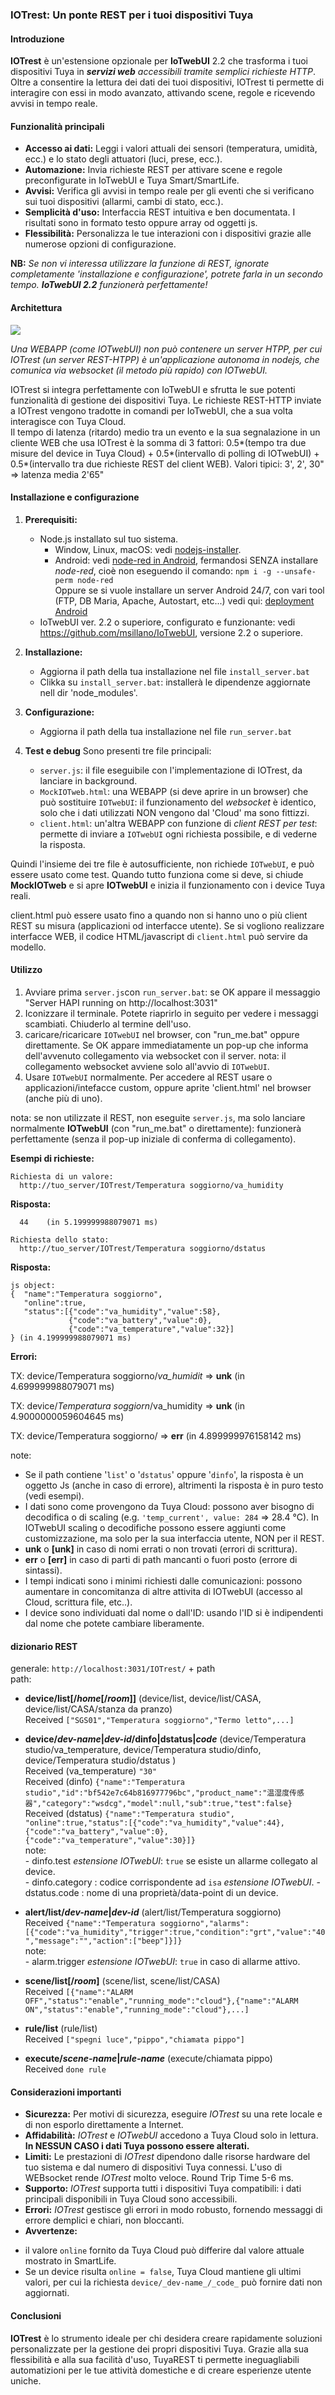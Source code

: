 ### **IOTrest: Un ponte REST per i tuoi dispositivi Tuya**

#### **Introduzione**

**IOTrest** è un'estensione opzionale per **IoTwebUI** 2.2 che trasforma i tuoi dispositivi Tuya in _**servizi web** accessibili tramite semplici richieste HTTP_. Oltre a consentire la lettura dei dati dei tuoi dispositivi, IOTrest ti permette di interagire con essi in modo avanzato, attivando scene, regole e ricevendo avvisi in tempo reale.

#### **Funzionalità principali**

* **Accesso ai dati:** Leggi i valori attuali dei sensori (temperatura, umidità, ecc.) e lo stato degli attuatori (luci, prese, ecc.).
* **Automazione:** Invia richieste REST per attivare scene e regole preconfigurate in IoTwebUI e Tuya Smart/SmartLife.
* **Avvisi:** Verifica gli avvisi in tempo reale per gli eventi che si verificano sui tuoi dispositivi (allarmi, cambi di stato, ecc.).
* **Semplicità d'uso:** Interfaccia REST intuitiva e ben documentata. I risultati sono in formato testo oppure array od oggetti js.
* **Flessibilità:** Personalizza le tue interazioni con i dispositivi grazie alle numerose opzioni di configurazione.

**NB:** _Se non vi interessa utilizzare la funzione di REST, ignorate completamente 'installazione e configurazione', potrete farla in un secondo tempo. **IoTwebUI 2.2** funzionerà perfettamente!_

#### **Architettura**
![](https://github.com/msillano/IoTwebUI/blob/main/pics/rest01.png?raw=true)

_Una WEBAPP (come IOTwebUI) non può contenere un server HTPP, per cui IOTrest (un server REST-HTPP) è un'applicazione autonoma in nodejs, che comunica via websocket (il metodo più rapido) con IOTwebUI._

IOTrest si integra perfettamente con IoTwebUI e sfrutta le sue potenti funzionalità di gestione dei dispositivi Tuya. Le richieste REST-HTTP inviate a IOTrest vengono tradotte in comandi per IoTwebUI, che a sua volta interagisce con Tuya Cloud.<br>
Il tempo di latenza (ritardo) medio tra un evento e la sua segnalazione in un cliente WEB che usa IOTrest è la somma di 3 fattori: 0.5*(tempo tra due misure del device in Tuya Cloud) + 0.5*(intervallo di polling di IOTwebUI) + 0.5*(intervallo tra due richieste REST del client WEB). Valori  tipici: 3', 2', 30"  => latenza media 2'65"

#### **Installazione e configurazione**

1. **Prerequisiti:**
   * Node.js installato sul tuo sistema.
       * Window, Linux, macOS: vedi [nodejs-installer](https://nodejs.org/en/download/prebuilt-installer).
       * Android: vedi [node-red in Android](https://nodered.org/docs/getting-started/android), fermandosi SENZA installare _node-red_, cioè non eseguendo il comando:  `npm i -g --unsafe-perm node-red`<br>
         Oppure se si vuole installare un server Android 24/7, con vari tool (FTP, DB Maria, Apache, Autostart, etc...) vedi qui: [deployment Android](https://github.com/msillano/tuyaDAEMON/wiki/80.-deployment:-android-server#2022-update)  
   * IoTwebUI ver. 2.2 o superiore, configurato e funzionante: vedi https://github.com/msillano/IoTwebUI, versione 2.2 o superiore.
2. **Installazione:**
   * Aggiorna il path della tua installazione nel file `install_server.bat`
   * Clikka su `install_server.bat`: installerà le dipendenze aggiornate nell dir 'node_modules'. 
3. **Configurazione:**
   * Aggiorna il path della tua installazione nel file `run_server.bat`
      
4. **Test e debug**
   Sono presenti tre file principali:
   * `server.js`: il file eseguibile con l'implementazione di IOTrest, da lanciare in background.
   * `MockIOTweb.html`: una WEBAPP (si deve aprire in un browser) che può sostituire `IOTwebUI`: il funzionamento del _websocket_ è identico, solo che i dati utilizzati NON vengono dal 'Cloud' ma sono fittizzi.
   * `client.html`: un'altra WEBAPP con funzione di _client REST per test_: permette di inviare a `IOTwebUI` ogni richiesta possibile, e di vederne la risposta.
     
Quindi l'insieme dei tre file è autosufficiente, non richiede `IOTwebUI`, e può essere usato come test. Quando tutto funziona come si deve, si chiude  **MockIOTweb** e si apre **IOTwebUI** e inizia il funzionamento con i device Tuya reali.<br>

client.html può essere usato fino a quando non si hanno uno o più client REST su misura (applicazioni od interfacce utente). Se si vogliono realizzare interfacce WEB, il codice HTML/javascript di `client.html` può servire da modello.

#### **Utilizzo**
   1.  Avviare prima `server.js`con `run_server.bat`: se OK appare il messaggio "Server HAPI running on http://localhost:3031"
   2.  Iconizzare il terminale. Potete riaprirlo in seguito per vedere i messaggi scambiati. Chiuderlo al termine dell'uso.
   3. caricare/ricaricare `IOTwebUI` nel browser, con "run_me.bat" oppure direttamente. Se OK appare immediatamente un pop-up che informa dell'avvenuto collegamento via websocket con il server. nota: il collegamento websocket avviene solo all'avvio di `IOTwebUI`.
   4. Usare `IOTwebUI` normalmente. Per accedere al REST usare o applicazioni/intefacce custom, oppure aprite 'client.html' nel browser (anche più di uno).

nota: se non utilizzate il REST, non eseguite `server.js`, ma solo lanciare normalmente **IOTwebUI** (con "run_me.bat" o direttamente): funzionerà perfettamente (senza il pop-up iniziale di conferma di collegamento).

**Esempi di richieste:**
```
Richiesta di un valore:
  http://tuo_server/IOTrest/Temperatura soggiorno/va_humidity
```

**Risposta:** 

```
  44    (in 5.199999988079071 ms)
```

```
Richiesta dello stato:
  http://tuo_server/IOTrest/Temperatura soggiorno/dstatus
```

**Risposta:** 

```
js object:
{  "name":"Temperatura soggiorno",
   "online":true,
   "status":[{"code":"va_humidity","value":58},
             {"code":"va_battery","value":0},
             {"code":"va_temperature","value":32}]
} (in 4.199999988079071 ms)
```
**Errori:**

TX: device/Temperatura soggiorno/_va\_humidit_ => **unk** (in 4.699999988079071 ms)

TX: device/_Temperatura soggiorn_/va\_humidity  =>  **unk** (in 4.9000000059604645 ms)

TX: device/Temperatura soggiorno/  =>  **err** (in 4.899999976158142 ms)


note: 
- Se il path contiene '`list`' o '`dstatus`' oppure '`dinfo`', la risposta è un oggetto Js (anche in caso di errore), altrimenti la risposta è in puro testo (vedi esempi). 
- I dati sono come provengono da Tuya Cloud: possono aver bisogno di decodifica o di scaling (e.g. `'temp_current', value: 284` => 28.4 °C). In IOTwebUI scaling o decodifiche possono essere aggiunti come customizzazione, ma solo per la sua interfaccia utente, NON per il REST.
- **unk** o **[unk]** in caso di nomi errati o non trovati (errori di scrittura).
- **err** o **[err]** in caso di parti di path mancanti o fuori posto (errore di sintassi).
- I tempi indicati sono i minimi richiesti dalle comunicazioni: possono aumentare in concomitanza di altre attivita di IOTwebUI (accesso al Cloud, scrittura file, etc..).
- I device sono individuati dal nome o dall'ID: usando l'ID si è indipendenti dal nome che potete cambiare liberamente.

#### dizionario REST
generale: `http://localhost:3031/IOTrest/` + path <br>
path:
*  **device/list[/_home_[/_room_]]** (device/list, device/list/CASA,  device/list/CASA/stanza da pranzo) <br>
    Received `["SGS01","Temperatura soggiorno","Termo letto",...]`

*  **device/_dev-name_|_dev-id_/dinfo|dstatus|_code_** (device/Temperatura studio/va_temperature, device/Temperatura studio/dinfo, device/Temperatura studio/dstatus ) <br>
     Received (va_temperature)  `"30"`<br>
     Received (dinfo) `{"name":"Temperatura studio","id":"bf542e7c64b816977796bc","product_name":"温湿度传感器","category":"wsdcg","model":null,"sub":true,"test":false}` <br>
     Received (dstatus) `{"name":"Temperatura studio", "online":true,"status":[{"code":"va_humidity","value":44},{"code":"va_battery","value":0},{"code":"va_temperature","value":30}]}`<br>
     note:<br>
        -  dinfo.test _estensione IOTwebUI_: `true` se esiste un allarme collegato al device.<br>
        -  dinfo.category : codice corrispondente ad `isa`  _estensione IOTwebUI_.
        -  dstatus.code : nome di una proprietà/data-point di un device.

*  **alert/list/_dev-name_|_dev-id_** (alert/list/Temperatura soggiorno)<br>
   Received `{"name":"Temperatura soggiorno","alarms":[{"code":"va_humidity","trigger":true,"condition":"grt","value":"40","message":"","action":["beep"]}]}`<br>
      note:<br>
        - alarm.trigger _estensione IOTwebUI_: `true` in caso di allarme attivo.<br>

*  **scene/list[/_room_]**  (scene/list, scene/list/CASA)<br>
      Received `[{"name":"ALARM OFF","status":"enable","running_mode":"cloud"},{"name":"ALARM ON","status":"enable","running_mode":"cloud"},...]`

*  **rule/list**  (rule/list)<br>
      Received `["spegni luce","pippo","chiamata pippo"]`

*  **execute/_scene-name_|_rule-name_** (execute/chiamata pippo)<br>
      Received `done rule`

#### **Considerazioni importanti**

* **Sicurezza:** Per motivi di sicurezza, eseguire _IOTrest_ su una rete locale e di non esporlo direttamente a Internet.
* **Affidabilità:** _IOTrest_ e _IOTwebUI_ accedono  a Tuya Cloud solo in lettura. **In NESSUN CASO i dati Tuya possono essere alterati.**
* **Limiti:** Le prestazioni di _IOTrest_ dipendono dalle risorse hardware del tuo sistema e dal numero di dispositivi Tuya connessi. L'uso di WEBsocket rende _IOTrest_ molto veloce. Round Trip Time 5-6 ms.
* **Supporto:** _IOTrest_ supporta tutti i dispositivi Tuya compatibili: i dati principali disponibili in Tuya Cloud sono accessibili.
* **Errori:** _IOTrest_ gestisce gli errori in modo robusto, fornendo messaggi di errore demplici e chiari, non bloccanti.
* **Avvertenze:**
- il valore `online` fornito da Tuya Cloud può differire dal valore attuale mostrato in SmartLife.
- Se un device risulta `online = false`, Tuya Cloud mantiene gli ultimi valori, per cui la richiesta `device/_dev-name_/_code_` può fornire dati non aggiornati.

#### **Conclusioni**

**IOTrest** è lo strumento ideale per chi desidera creare rapidamente soluzioni personalizzate per la gestione dei propri dispositivi Tuya. Grazie alla sua flessibilità e alla sua facilità d'uso, TuyaREST ti permette ineguagliabili automatizioni per le tue attività domestiche e di creare esperienze utente uniche.


